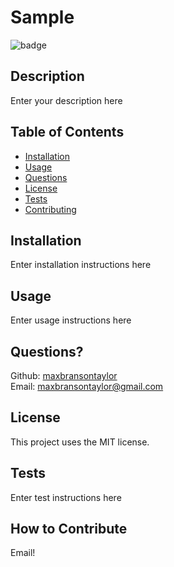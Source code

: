 # Sample
  ![badge](https://img.shields.io/badge/license-MIT-blue)

  ## Description
  Enter your description here

  ## Table of Contents
  - [Installation](#installation)
  - [Usage](#usage)
  - [Questions](#questions)
  - [License](#license)
  - [Tests](#tests)
  - [Contributing](#how-to-contribute)

  ## Installation
  Enter installation instructions here

  ## Usage
  Enter usage instructions here
  
  
  ## Questions?
  Github: [maxbransontaylor](https://github.com/maxbransontaylor) </br>
  Email: [maxbransontaylor@gmail.com](mailto:maxbransontaylor@gmail.com)
  
  
  ## License
  This project uses the MIT license.
  
  ## Tests
  Enter test instructions here

  ## How to Contribute 
  Email!
  